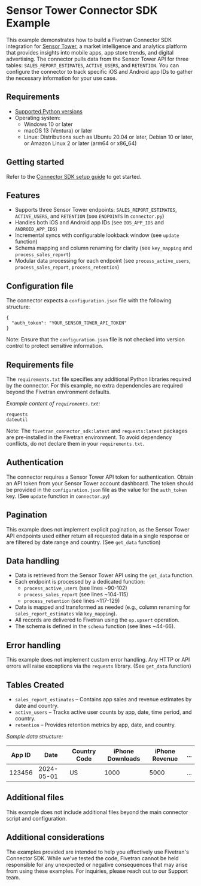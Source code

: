 # Sensor Tower Connector SDK Example

This example demonstrates how to build a Fivetran Connector SDK integration for [Sensor Tower](https://sensortower.com), a market intelligence and analytics platform that provides insights into mobile apps, app store trends, and digital advertising. The connector pulls data from the Sensor Tower API for three tables: `SALES_REPORT_ESTIMATES`, `ACTIVE_USERS`, and `RETENTION`. You can configure the connector to track specific iOS and Android app IDs to gather the necessary information for your use case.

## Requirements

* [Supported Python versions](https://github.com/fivetran/fivetran_connector_sdk/blob/main/README.md#requirements)   
* Operating system:  
  * Windows 10 or later  
  * macOS 13 (Ventura) or later
  * Linux: Distributions such as Ubuntu 20.04 or later, Debian 10 or later, or Amazon Linux 2 or later (arm64 or x86_64)

## Getting started
Refer to the [Connector SDK setup guide](https://fivetran.com/docs/connectors/connector-sdk/setup-guide) to get started.

## Features

* Supports three Sensor Tower endpoints: `SALES_REPORT_ESTIMATES`, `ACTIVE_USERS`, and `RETENTION` (see `ENDPOINTS` in `connector.py`)
* Handles both iOS and Android app IDs (see `IOS_APP_IDS` and `ANDROID_APP_IDS`)
* Incremental syncs with configurable lookback window (see `update` function)
* Schema mapping and column renaming for clarity (see `key_mapping` and `process_sales_report`)
* Modular data processing for each endpoint (see `process_active_users`, `process_sales_report`, `process_retention`)

## Configuration file

The connector expects a `configuration.json` file with the following structure:

```
{
  "auth_token": "YOUR_SENSOR_TOWER_API_TOKEN"
}
```

Note: Ensure that the `configuration.json` file is not checked into version control to protect sensitive information.

## Requirements file

The `requirements.txt` file specifies any additional Python libraries required by the connector. For this example, no extra dependencies are required beyond the Fivetran environment defaults.

*Example content of `requirements.txt`:*

```
requests
dateutil
```

Note: The `fivetran_connector_sdk:latest` and `requests:latest` packages are pre-installed in the Fivetran environment. To avoid dependency conflicts, do not declare them in your `requirements.txt`.

## Authentication

The connector requires a Sensor Tower API token for authentication. Obtain an API token from your Sensor Tower account dashboard. The token should be provided in the `configuration.json` file as the value for the `auth_token` key. (See `update` function in `connector.py`)

## Pagination

This example does not implement explicit pagination, as the Sensor Tower API endpoints used either return all requested data in a single response or are filtered by date range and country. (See `get_data` function)

## Data handling

* Data is retrieved from the Sensor Tower API using the `get_data` function.
* Each endpoint is processed by a dedicated function:
  * `process_active_users` (see lines ~90-102)
  * `process_sales_report` (see lines ~104-115)
  * `process_retention` (see lines ~117-129)
* Data is mapped and transformed as needed (e.g., column renaming for `sales_report_estimates` via `key_mapping`).
* All records are delivered to Fivetran using the `op.upsert` operation.
* The schema is defined in the `schema` function (see lines ~44-66).

## Error handling

This example does not implement custom error handling. Any HTTP or API errors will raise exceptions via the `requests` library. (See `get_data` function)

## Tables Created

* `sales_report_estimates` – Contains app sales and revenue estimates by date and country.
* `active_users` – Tracks active user counts by app, date, time period, and country.
* `retention` – Provides retention metrics by app, date, and country.

*Sample data structure:*

| App ID | Date       | Country Code | iPhone Downloads | iPhone Revenue | ... |
|--------|------------|--------------|------------------|---------------|-----|
| 123456 | 2024-05-01 | US           | 1000             | 5000          | ... |

## Additional files

This example does not include additional files beyond the main connector script and configuration.

## Additional considerations

The examples provided are intended to help you effectively use Fivetran's Connector SDK. While we've tested the code, Fivetran cannot be held responsible for any unexpected or negative consequences that may arise from using these examples. For inquiries, please reach out to our Support team. 
